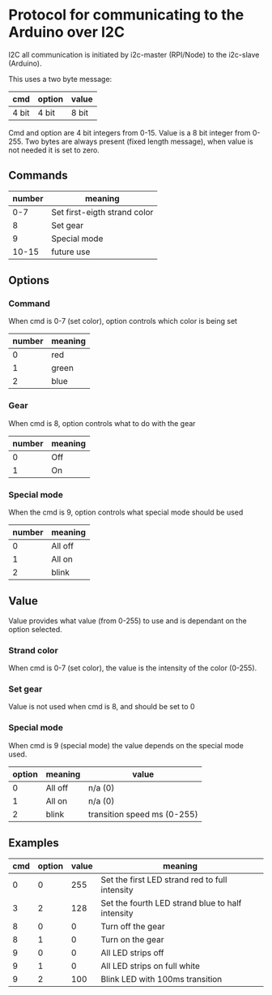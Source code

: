 # Protocol for communicating to the Arduino over I2C
I2C all communication is initiated by i2c-master (RPI/Node) to the i2c-slave (Arduino).

This uses a two byte message:

|cmd|option|value|
|---|------|-----|
|4 bit|4 bit| 8 bit|

Cmd and option are 4 bit integers from 0-15. Value is a 8 bit integer from 0-255. Two bytes are always present (fixed length message), when value is not needed it is set to zero.

## Commands

|number|meaning|
|------|-------|
|0-7|Set first-eigth strand color|
|8|Set gear|
|9|Special mode|
|10-15|future use|

## Options
### Command
When cmd is 0-7 (set color), option controls which color is being set

|number|meaning|
|------|-------|
|0|red|
|1|green|
|2|blue|

### Gear
When cmd is 8, option controls what to do with the gear

|number|meaning|
|------|-------|
|0|Off|
|1|On|

### Special mode
When the cmd is 9, option controls what special mode should be used

|number|meaning|
|------|-------|
|0|All off|
|1|All on|
|2|blink|

## Value
Value provides what value (from 0-255) to use and is dependant on the option selected.

### Strand color
When cmd is 0-7 (set color), the value is the intensity of the color (0-255). 

### Set gear
Value is not used when cmd is 8, and should be set to 0

### Special mode
When cmd is 9 (special mode) the value depends on the special mode used.

|option|meaning|value|
|------|-------|-----|
|0|All off|n/a (0)|
|1|All on|n/a (0)|
|2|blink|transition speed ms (0-255)|

## Examples


|cmd|option|value|meaning|
|---|------|-----|-------|
|0|0|255|Set the first LED strand red to full intensity|
|3|2|128|Set the fourth LED strand blue to half intensity|
|8|0|0|Turn off the gear|
|8|1|0|Turn on the gear|
|9|0|0|All LED strips off|
|9|1|0|All LED strips on full white|
|9|2|100|Blink LED with 100ms transition|